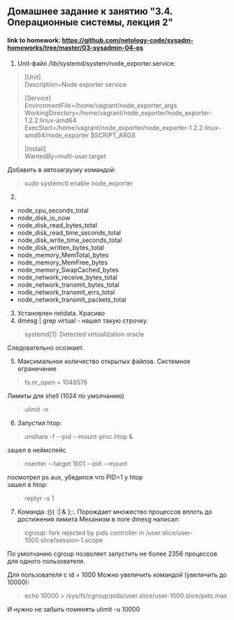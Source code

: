  ## Домашнее задание к занятию "3.4. Операционные системы, лекция 2"
 #### link to homework: https://github.com/netology-code/sysadm-homeworks/tree/master/03-sysadmin-04-os

1. Unit-файл /lib/systemd/system/node_exporter.service:
>[Unit]  
>Description=Node exporter service    
>
>[Service]  
EnvironmentFile=/home/vagrant/node_exporter_args  
WorkingDirectory=/home/vagrant/node_exporter/node_exporter-1.2.2.linux-amd64
ExecStart=/home/vagrant/node_exporter/node_exporter-1.2.2.linux-amd64/node_exporter $SCRIPT_ARGS  
>
>[Install]  
WantedBy=multi-user.target

Добавить в автозагрузку командой: 
>sudo systemctl enable node_exporter

2. 
- node_cpu_seconds_total
- node_disk_io_now
- node_disk_read_bytes_total
- node_disk_read_time_seconds_total
- node_disk_write_time_seconds_total
- node_disk_written_bytes_total
- node_memory_MemTotal_bytes
- node_memory_MemFree_bytes
- node_memory_SwapCached_bytes
- node_network_receive_bytes_total
- node_network_transmit_bytes_total
- node_network_transmit_errs_total
- node_network_transmit_packets_total



3. Установлен netdata. Красиво
4. dmesg | grep virtual - нашел такую строчку. 
>systemd[1]: Detected virtualization oracle  

Следовательно осознает.

5. Максимальное количество открытых файлов. Системное ограничение
>fs.nr_open = 1048576  

Лимиты для shell (1024 по умолчанию)
>ulimit -n

6. Запустил htop:
> unshare -f --pid --mount-proc htop &

зашел в неймспейс  
> nsenter --target 1601 --pid --mount  

посмотрел ps aux, убедился что PID=1 у htop  
зашел в htop:
> reptyr -s 1

7. Команда :(){ :|:& };:. Порождает множество процессов вплоть до достижения лимита 
Механизм в логе dmesg написал:
>cgroup: fork rejected by pids controller in /user.slice/user-1000.slice/session-1.scope

По умолчанию cgroup позволяет запустить не более 2356 процессов для одного пользователя.

Для пользователя с id = 1000 Можно увеличить командой (увеличить до 10000):
> echo 10000 > /sys/fs/cgroup/pids/user.slice/user-1000.slice/pids.max  

И нужно не забыть поменять ulimit -u 10000
